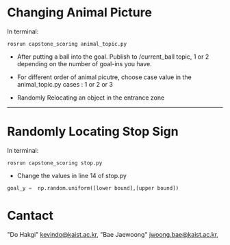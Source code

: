 # Changing Animal Picture 

In terminal:

```
rosrun capstone_scoring animal_topic.py
```

- After putting a ball into the goal. 
Publish to /current_ball topic, 1 or 2 depending on the number of goal-ins you have.

- For different order of animal picutre, choose case value in the animal_topic.py
cases : 1 or 2 or 3

- Randomly Relocating an object in the entrance zone

---

# Randomly Locating Stop Sign

In terminal:

```
rosrun capstone_scoring stop.py
```
- Change the values in line 14 of stop.py

```python
goal_y =  np.random.uniform([lower bound],[upper bound])
```
# Cantact

"Do Hakgi" <kevindo@kaist.ac.kr>,
"Bae Jaewoong" <jwoong.bae@kaist.ac.kr>,
